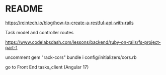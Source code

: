 # README

https://reintech.io/blog/how-to-create-a-restful-api-with-rails

Task model and controller
routes

https://www.codelabsdash.com/lessons/backend/ruby-on-rails/fs-project-part-1

uncomment gem "rack-cors"
bundle i
config/initializers/cors.rb

go to Front End tasks_client (Angular 17)



